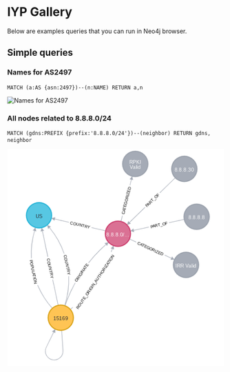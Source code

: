 # IYP Gallery

Below are examples queries that you can run in Neo4j browser. 

## Simple queries

### Names for AS2497

```
MATCH (a:AS {asn:2497})--(n:NAME) RETURN a,n
```
![Names for AS2497](/documentation/assets/gallery/as2497names.svg)

### All nodes related to 8.8.8.0/24

```
MATCH (gdns:PREFIX {prefix:'8.8.8.0/24'})--(neighbor) RETURN gdns, neighbor
```

![All nodes related to 8.8.8.0/24](/documentation/assets/gallery/prefixAllRelated.png)
